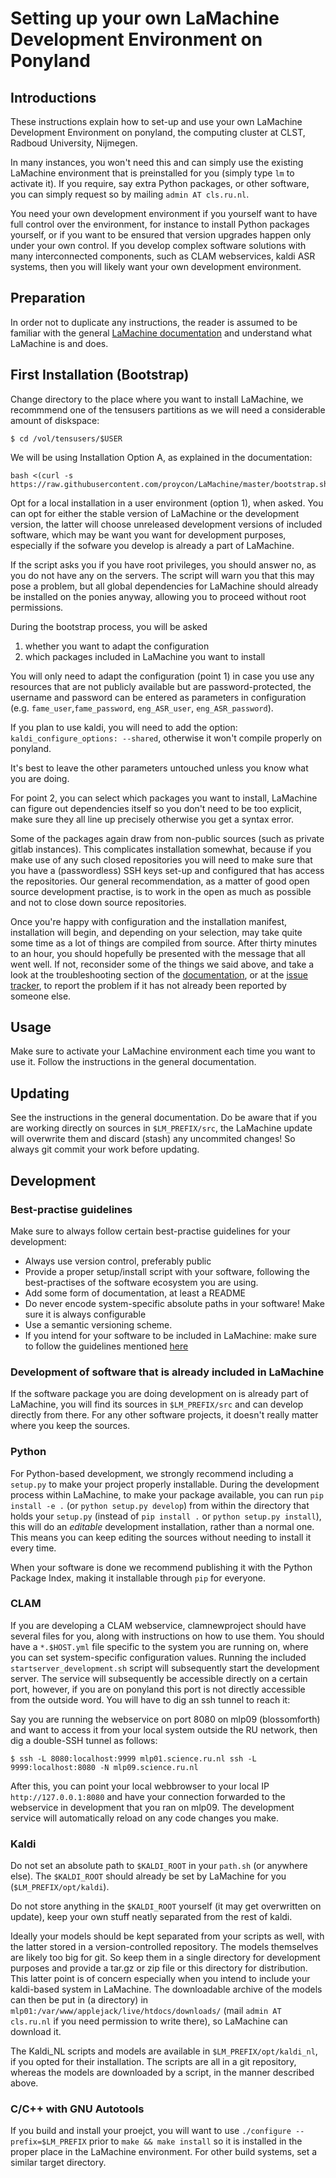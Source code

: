 # Setting up your own LaMachine Development Environment on Ponyland

## Introductions

These instructions explain how to set-up and use your own LaMachine Development
Environment on ponyland, the computing cluster at CLST, Radboud University, Nijmegen.

In many instances, you won't need this and can simply use the existing
LaMachine environment that is preinstalled for you (simply type ``lm`` to
activate it). If you require, say extra Python packages, or other software, you
can simply request so by mailing ``admin AT cls.ru.nl``.

You need your own development environment if you yourself want to have full
control over the environment, for instance to install Python packages yourself,
or if you want to be ensured that version upgrades happen only under your own
control. If you develop complex software solutions with many interconnected
components, such as CLAM webservices, kaldi ASR systems, then you will likely
want your own development environment.

## Preparation

In order not to duplicate any instructions, the reader is assumed to be familiar with the general [LaMachine documentation](https://github.com/proycon/LaMachine/blob/master/README.md) and understand what LaMachine is and does.

## First Installation (Bootstrap)

Change directory to the place where you want to install LaMachine, we recommmend one of the tensusers partitions as we will need a considerable amount of diskspace:

```
$ cd /vol/tensusers/$USER
```

We will be using Installation Option A, as explained in the documentation:

```
bash <(curl -s https://raw.githubusercontent.com/proycon/LaMachine/master/bootstrap.sh)
```

Opt for a local installation in a user environment (option 1), when asked. You
can opt for either the stable version of LaMachine or the development version,
the latter will choose unreleased development versions of included software,
which may be want you want for development purposes, especially if the sofware
you develop is already a part of LaMachine.

If the script asks you if you have root privileges, you should answer no, as
you do not have any on the servers. The script will warn you that this may pose
a problem, but all global dependencies for LaMachine should already be
installed on the ponies anyway, allowing you to proceed without root
permissions.

During the bootstrap process, you will be asked

1. whether you want to adapt the configuration
2. which packages included in LaMachine you want to install

You will only need to adapt the configuration (point 1) in case you use any resources that are
not publicly available but are password-protected, the username and password
can be entered as parameters in configuration (e.g. ``fame_user``,``fame_password``, ``eng_ASR_user``, ``eng_ASR_password``).

If you plan to use kaldi, you will need to add the option:
``kaldi_configure_options: --shared``, otherwise it won't compile properly on
ponyland.

It's best to leave the other parameters untouched unless you know what you are doing.

For point 2, you can select which packages you want to install, LaMachine can
figure out dependencies itself so you don't need to be too explicit, make sure
they all line up precisely otherwise you get a syntax error.

Some of the packages again draw from non-public sources (such as private gitlab
instances). This complicates installation somewhat, because if you make use of
any such closed repositories you will need to make sure that you have a
(passwordless) SSH keys set-up and configured that has access the repositories.
Our general recommendation, as a matter of good open source development
practise, is to work in the open as much as possible and not to close down
source repositories.

Once you're happy with configuration and the installation manifest,
installation will begin, and depending on your selection, may take quite some
time as a lot of things are compiled from source. After thirty minutes to an
hour, you should hopefully be presented with the message that all went well. If
not, reconsider some of the things we said above, and take a look at the
troubleshooting section of the
[documentation](https://github.com/proycon/LaMachine/blob/master/README.md), or
at the [issue tracker](https://github.com/proycon/LaMachine/issues), to report the problem if it has not already been reported
by someone else.

## Usage

Make sure to activate your LaMachine environment each time you want to use it.
Follow the instructions in the general documentation.

## Updating

See the instructions in the general documentation. Do be aware that if you are
working directly on sources in ``$LM_PREFIX/src``, the LaMachine update will overwrite
them and discard (stash) any uncommited changes! So always git commit your work before updating.

## Development

### Best-practise guidelines

Make sure to always follow certain best-practise guidelines for your development:

* Always use version control, preferably public
* Provide a proper setup/install script with your software, following the best-practises of the software ecosystem you are using.
* Add some form of documentation, at least a README
* Do never encode system-specific absolute paths in your software! Make sure it is always configurable
* Use a semantic versioning scheme.
* If you intend for your software to be included in LaMachine: make sure to follow the guidelines mentioned [here](https://github.com/proycon/LaMachine/blob/master/CONTRIBUTING.md)

### Development of software that is already included in LaMachine

If the software package you are doing development on is already part of
LaMachine, you will find its sources in ``$LM_PREFIX/src`` and can develop
directly from there. For any other software projects, it doesn't really matter
where you keep the sources.

### Python

For Python-based development, we strongly recommend including a ``setup.py`` to
make your project properly installable.  During the development process within
LaMachine, to make your package available, you can run ``pip install -e .`` (or ``python setup.py develop``)
from within the directory that holds your ``setup.py`` (instead of ``pip
install .`` or ``python setup.py install``), this will do an *editable*
development installation, rather than a normal one. This means you can keep
editing the sources without needing to install it every time.

When your software is done we recommend publishing it with the Python Package
Index, making it installable through ``pip`` for everyone.

### CLAM

If you are developing a CLAM webservice, clamnewproject should have several
files for you, along with instructions on how to use them. You should have a
``*.$HOST.yml`` file specific to the system you are running on, where you can
set system-specific configuration values. Running the included
``startserver_development.sh`` script will subsequently start the development
server. The service will subsequently be accessible directly on a certain port,
however, if you are on ponyland this port is not directly accessible from the
outside word. You will have to dig an ssh tunnel to reach it:

Say you are running the webservice on port 8080 on mlp09 (blossomforth) and
want to access it from your local system outside the RU network, then dig a
double-SSH tunnel as follows:

```
$ ssh -L 8080:localhost:9999 mlp01.science.ru.nl ssh -L 9999:localhost:8080 -N mlp09.science.ru.nl
```

After this, you can point your local webbrowser to your local IP
``http://127.0.0.1:8080`` and have your connection forwarded to the webservice
in development that you ran on mlp09. The development service will
automatically reload on any code changes you make.

### Kaldi

Do not set an absolute path to ``$KALDI_ROOT`` in your ``path.sh`` (or anywhere
else). The ``$KALDI_ROOT`` should already be set by LaMachine for you (``$LM_PREFIX/opt/kaldi``).

Do not store anything in the ``$KALDI_ROOT`` yourself (it may get overwritten on update), keep your own stuff neatly
separated from the rest of kaldi.

Ideally your models should be kept separated from your scripts as well, with the latter stored in a version-controlled
repository. The models themselves are likely too big for git. So keep them in a single directory for development
purposes and provide a tar.gz or zip file or this directory for distribution. This latter point is of concern
especially when you intend to include your kaldi-based system in LaMachine. The downloadable archive of the models can
then be put in (a directory) in ``mlp01:/var/www/applejack/live/htdocs/downloads/`` (mail ``admin AT cls.ru.nl`` if you need
permission to write there), so LaMachine can download it.

The Kaldi_NL scripts and models are available in ``$LM_PREFIX/opt/kaldi_nl``, if you opted for their
installation. The scripts are all in a git repository, whereas the models are downloaded by a script, in the manner
described above.

### C/C++ with GNU Autotools

If you build and install your proejct, you will want to use ``./configure --prefix=$LM_PREFIX`` prior to ``make
&& make install`` so it is installed in the proper place in the LaMachine environment. For other build systems, set a
similar target directory.


